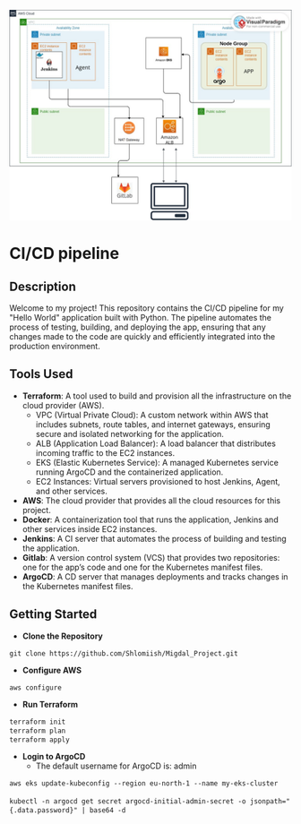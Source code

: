![Description of Image](./image/Diagram.jpg)

# CI/CD pipeline

## Description

Welcome to my project! This repository contains the CI/CD pipeline for my "Hello World" application built with Python. The pipeline automates the process of testing, building, and deploying the app, ensuring that any changes made to the code are quickly and efficiently integrated into the production environment.

## Tools Used

- **Terraform**: A tool used to build and provision all the infrastructure on the cloud provider (AWS).
  - VPC (Virtual Private Cloud): A custom network within AWS that includes subnets, route tables, and internet gateways, ensuring secure and isolated networking for the application.
  - ALB (Application Load Balancer): A load balancer that distributes incoming traffic to the EC2 instances.
  - EKS (Elastic Kubernetes Service): A managed Kubernetes service running ArgoCD and the containerized application.
  - EC2 Instances: Virtual servers provisioned to host Jenkins, Agent, and other services.
- **AWS**: The cloud provider that provides all the cloud resources for this project.
- **Docker**: A containerization tool that runs the application, Jenkins and other services inside EC2 instances.
- **Jenkins**: A CI server that automates the process of building and testing the application.
- **Gitlab**: A version control system (VCS) that provides two repositories: one for the app’s code and one for the Kubernetes manifest files.
- **ArgoCD**: A CD server that manages deployments and tracks changes in the Kubernetes manifest files.

## Getting Started

- **Clone the Repository**

```
git clone https://github.com/Shlomiish/Migdal_Project.git
```

- **Configure AWS**

```
aws configure
```

- **Run Terraform**

```
terraform init
terraform plan
terraform apply
```

- **Login to ArgoCD**
  - The default username for ArgoCD is: admin

```
aws eks update-kubeconfig --region eu-north-1 --name my-eks-cluster

kubectl -n argocd get secret argocd-initial-admin-secret -o jsonpath="{.data.password}" | base64 -d

```
